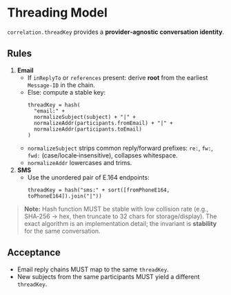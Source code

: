 # Threading Model

`correlation.threadKey` provides a **provider‑agnostic conversation identity**.

## Rules

1. **Email**
   - If `inReplyTo` or `references` present: derive **root** from the earliest `Message-ID` in the chain.
   - Else: compute a stable key:
     ```
     threadKey = hash(
       "email:" +
       normalizeSubject(subject) + "|" +
       normalizeAddr(participants.fromEmail) + "|" +
       normalizeAddr(participants.toEmail)
     )
     ```
   - `normalizeSubject` strips common reply/forward prefixes: `re:`, `fw:`, `fwd:` (case/locale‑insensitive), collapses whitespace.
   - `normalizeAddr` lowercases and trims.
2. **SMS**
   - Use the unordered pair of E.164 endpoints:
     ```
     threadKey = hash("sms:" + sort([fromPhoneE164, toPhoneE164]).join("|"))
     ```

> **Note:** Hash function MUST be stable with low collision rate (e.g., SHA‑256 → hex, then truncate to 32 chars for storage/display). The exact algorithm is an implementation detail; the invariant is **stability** for the same conversation.

## Acceptance

- Email reply chains MUST map to the same `threadKey`.
- New subjects from the same participants MUST yield a different `threadKey`.
